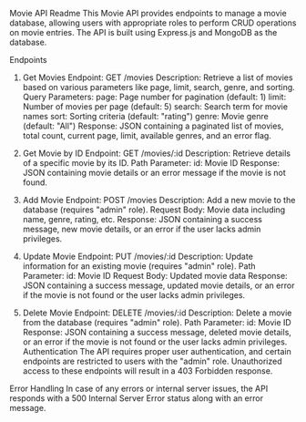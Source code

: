 Movie API Readme
This Movie API provides endpoints to manage a movie database, allowing users with appropriate roles to perform CRUD operations on movie entries. The API is built using Express.js and MongoDB as the database.

Endpoints
1. Get Movies
Endpoint: GET /movies
Description: Retrieve a list of movies based on various parameters like page, limit, search, genre, and sorting.
Query Parameters:
page: Page number for pagination (default: 1)
limit: Number of movies per page (default: 5)
search: Search term for movie names
sort: Sorting criteria (default: "rating")
genre: Movie genre (default: "All")
Response:
JSON containing a paginated list of movies, total count, current page, limit, available genres, and an error flag.

2. Get Movie by ID
Endpoint: GET /movies/:id
Description: Retrieve details of a specific movie by its ID.
Path Parameter:
id: Movie ID
Response:
JSON containing movie details or an error message if the movie is not found.

3. Add Movie
Endpoint: POST /movies
Description: Add a new movie to the database (requires "admin" role).
Request Body:
Movie data including name, genre, rating, etc.
Response:
JSON containing a success message, new movie details, or an error if the user lacks admin privileges.

4. Update Movie
Endpoint: PUT /movies/:id
Description: Update information for an existing movie (requires "admin" role).
Path Parameter:
id: Movie ID
Request Body:
Updated movie data
Response:
JSON containing a success message, updated movie details, or an error if the movie is not found or the user lacks admin privileges.

5. Delete Movie
Endpoint: DELETE /movies/:id
Description: Delete a movie from the database (requires "admin" role).
Path Parameter:
id: Movie ID
Response:
JSON containing a success message, deleted movie details, or an error if the movie is not found or the user lacks admin privileges.
Authentication
The API requires proper user authentication, and certain endpoints are restricted to users with the "admin" role. Unauthorized access to these endpoints will result in a 403 Forbidden response.

Error Handling
In case of any errors or internal server issues, the API responds with a 500 Internal Server Error status along with an error message.
